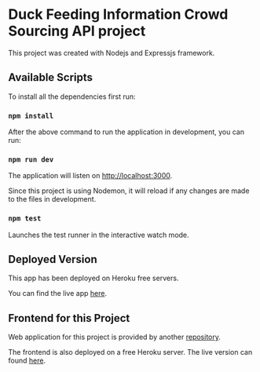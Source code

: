 # Duck Feeding Information Crowd Sourcing API project

This project was created with Nodejs and Expressjs framework.

## Available Scripts

To install all the dependencies first run:
### `npm install`

After the above command to run the application in development, you can run:

### `npm run dev`

The application will listen on [http://localhost:3000](http://localhost:3000).

Since this project is using Nodemon, it will reload if any changes
are made to the files in development.

### `npm test`

Launches the test runner in the interactive watch mode.



## Deployed Version

This app has been deployed on Heroku free servers.

You can find the live app [here](https://freshworks-duck-feeding-api.herokuapp.com/api/duck-feeding).

## Frontend for this Project

Web application for this project is provided by another [repository](https://github.com/soroushysfi/freshworks-duck-feeding-app).

The frontend is also deployed on a free Heroku server. The live version can found [here](https://freshworks-duck-feeding-app.herokuapp.com/).